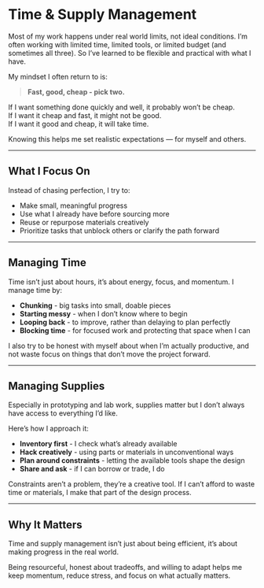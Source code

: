 # Time & Supply Management

Most of my work happens under real world limits, not ideal conditions. I’m often working with limited time, limited tools, or limited budget (and sometimes all three). So I’ve learned to be flexible and practical with what I have.

My mindset I often return to is:

> **Fast, good, cheap - pick two.**

If I want something done quickly and well, it probably won’t be cheap.  
If I want it cheap and fast, it might not be good.  
If I want it good and cheap, it will take time.

Knowing this helps me set realistic expectations — for myself and others.

---

## What I Focus On

Instead of chasing perfection, I try to:

- Make small, meaningful progress  
- Use what I already have before sourcing more  
- Reuse or repurpose materials creatively  
- Prioritize tasks that unblock others or clarify the path forward  

---

## Managing Time

Time isn’t just about hours, it’s about energy, focus, and momentum. I manage time by:

- **Chunking** - big tasks into small, doable pieces  
- **Starting messy** - when I don’t know where to begin  
- **Looping back** - to improve, rather than delaying to plan perfectly  
- **Blocking time** - for focused work and protecting that space when I can

I also try to be honest with myself about when I’m actually productive, and not waste focus on things that don’t move the project forward.

---

## Managing Supplies

Especially in prototyping and lab work, supplies matter but I don’t always have access to everything I’d like.

Here’s how I approach it:

- **Inventory first** - I check what’s already available  
- **Hack creatively** - using parts or materials in unconventional ways  
- **Plan around constraints** - letting the available tools shape the design  
- **Share and ask** - if I can borrow or trade, I do  

Constraints aren’t a problem, they’re a creative tool. If I can’t afford to waste time or materials, I make that part of the design process.

---

## Why It Matters

Time and supply management isn’t just about being efficient, it’s about making progress in the real world.

Being resourceful, honest about tradeoffs, and willing to adapt helps me keep momentum, reduce stress, and focus on what actually matters.
